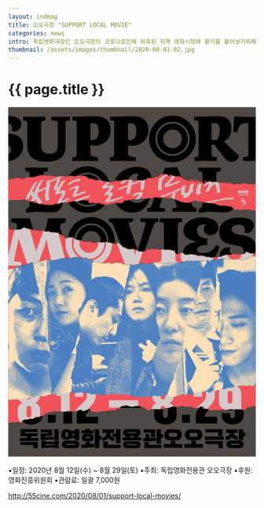 ```yaml
---
layout: indmag
title: 오오극장 "SUPPORT LOCAL MOVIE"
categories: news
intro: 독립영화극장인 오오극장이 코로나로인해 위축된 지역 영화시장에 활기를 불어넣기위해 기획전을 준비했다. 
thumbnail: /assets/images/thumbnail/2020-08-01-02.jpg
---
```

# {{ page.title }}
![logo](/assets/images/post/2020-08-01-02-01.jpg)


▪일정: 2020년 8월 12일(수) ~ 8월 29일(토)
▪주최: 독립영화전용관 오오극장
▪후원: 영화진흥위원회
▪관람료: 일괄 7,000원

http://55cine.com/2020/08/01/support-local-movies/